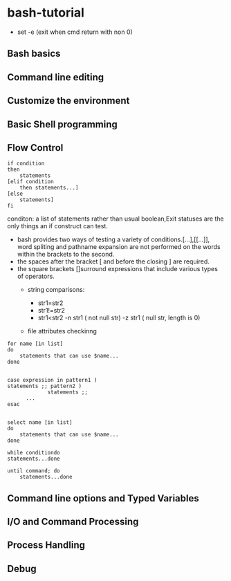 # bash-tutorial

- set -e (exit when cmd return with non 0)

## Bash basics

## Command line editing

## Customize the environment

## Basic Shell programming


## Flow Control

```
if condition
then
    statements
[elif condition
    then statements...]
[else
    statements]
fi
```
conditon: a list of statements rather than usual boolean,Exit statuses are the only things an if construct can test.
-  bash provides two ways of testing a variety of conditions.[...],[[...]], word spliting and pathname expansion are not performed on the words within the brackets to the second.
- the spaces after the bracket [ and before the closing ] are required.
- the square brackets []surround expressions  that include  various types of  operators.
    - string comparisons:
        - str1=str2
        - str1!=str2
        - str1<str2
        -n str1  ( not null str)
        -z str1  ( null str, length is 0)

    - file attributes checkinng

```
for name [in list]
do
    statements that can use $name...
done


case expression in pattern1 )
statements ;; pattern2 )
             statements ;;
      ...
esac


select name [in list]
do
    statements that can use $name...
done

while conditiondo
statements...done

until command; do
    statements...done
```

## Command line options and Typed Variables

## I/O and Command Processing


## Process Handling

## Debug
